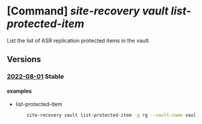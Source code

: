 # [Command] _site-recovery vault list-protected-item_

List the list of ASR replication protected items in the vault.

## Versions

### [2022-08-01](/Resources/mgmt-plane/L3N1YnNjcmlwdGlvbnMve30vcmVzb3VyY2Vncm91cHMve30vcHJvdmlkZXJzL21pY3Jvc29mdC5yZWNvdmVyeXNlcnZpY2VzL3ZhdWx0cy97fS9yZXBsaWNhdGlvbnByb3RlY3RlZGl0ZW1z/2022-08-01.xml) **Stable**

<!-- mgmt-plane /subscriptions/{}/resourcegroups/{}/providers/microsoft.recoveryservices/vaults/{}/replicationprotecteditems 2022-08-01 -->

#### examples

- list-protected-item
    ```bash
        site-recovery vault list-protected-item -g rg --vault-name vault_name
    ```

